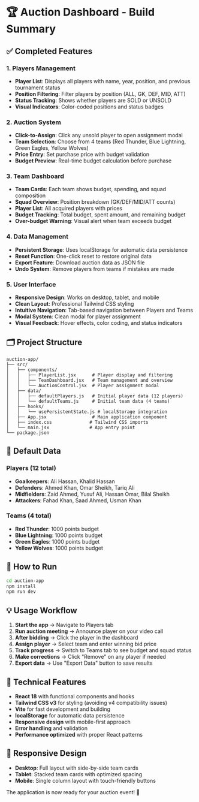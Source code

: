# 🏆 Auction Dashboard - Build Summary

## ✅ Completed Features

### 1. **Players Management**
- **Player List**: Displays all players with name, year, position, and previous tournament status
- **Position Filtering**: Filter players by position (ALL, GK, DEF, MID, ATT)
- **Status Tracking**: Shows whether players are SOLD or UNSOLD
- **Visual Indicators**: Color-coded positions and status badges

### 2. **Auction System**
- **Click-to-Assign**: Click any unsold player to open assignment modal
- **Team Selection**: Choose from 4 teams (Red Thunder, Blue Lightning, Green Eagles, Yellow Wolves)
- **Price Entry**: Set purchase price with budget validation
- **Budget Preview**: Real-time budget calculation before purchase

### 3. **Team Dashboard**
- **Team Cards**: Each team shows budget, spending, and squad composition
- **Squad Overview**: Position breakdown (GK/DEF/MID/ATT counts)
- **Player List**: All acquired players with prices
- **Budget Tracking**: Total budget, spent amount, and remaining budget
- **Over-budget Warning**: Visual alert when team exceeds budget

### 4. **Data Management**
- **Persistent Storage**: Uses localStorage for automatic data persistence
- **Reset Function**: One-click reset to restore original data
- **Export Feature**: Download auction data as JSON file
- **Undo System**: Remove players from teams if mistakes are made

### 5. **User Interface**
- **Responsive Design**: Works on desktop, tablet, and mobile
- **Clean Layout**: Professional Tailwind CSS styling
- **Intuitive Navigation**: Tab-based navigation between Players and Teams
- **Modal System**: Clean modal for player assignment
- **Visual Feedback**: Hover effects, color coding, and status indicators

## 🗂️ Project Structure

```
auction-app/
├── src/
│   ├── components/
│   │   ├── PlayerList.jsx      # Player display and filtering
│   │   ├── TeamDashboard.jsx   # Team management and overview
│   │   └── AuctionControl.jsx  # Player assignment modal
│   ├── data/
│   │   ├── defaultPlayers.js   # Initial player data (12 players)
│   │   └── defaultTeams.js     # Initial team data (4 teams)
│   ├── hooks/
│   │   └── usePersistentState.js # localStorage integration
│   ├── App.jsx                 # Main application component
│   ├── index.css              # Tailwind CSS imports
│   └── main.jsx               # App entry point
└── package.json
```

## 🎯 Default Data

### Players (12 total)
- **Goalkeepers**: Ali Hassan, Khalid Hassan
- **Defenders**: Ahmed Khan, Omar Sheikh, Tariq Ali  
- **Midfielders**: Zaid Ahmed, Yusuf Ali, Hassan Omar, Bilal Sheikh
- **Attackers**: Fahad Khan, Saad Ahmed, Usman Khan

### Teams (4 total)
- **Red Thunder**: 1000 points budget
- **Blue Lightning**: 1000 points budget
- **Green Eagles**: 1000 points budget
- **Yellow Wolves**: 1000 points budget

## 🚀 How to Run

```bash
cd auction-app
npm install
npm run dev
```

## 💡 Usage Workflow

1. **Start the app** → Navigate to Players tab
2. **Run auction meeting** → Announce player on your video call
3. **After bidding** → Click the player in the dashboard
4. **Assign player** → Select team and enter winning bid price
5. **Track progress** → Switch to Teams tab to see budget and squad status
6. **Make corrections** → Click "Remove" on any player if needed
7. **Export data** → Use "Export Data" button to save results

## 🔧 Technical Features

- **React 18** with functional components and hooks
- **Tailwind CSS v3** for styling (avoiding v4 compatibility issues)
- **Vite** for fast development and building
- **localStorage** for automatic data persistence
- **Responsive design** with mobile-first approach
- **Error handling** and validation
- **Performance optimized** with proper React patterns

## 📱 Responsive Design

- **Desktop**: Full layout with side-by-side team cards
- **Tablet**: Stacked team cards with optimized spacing
- **Mobile**: Single column layout with touch-friendly buttons

The application is now ready for your auction event! 🎉
